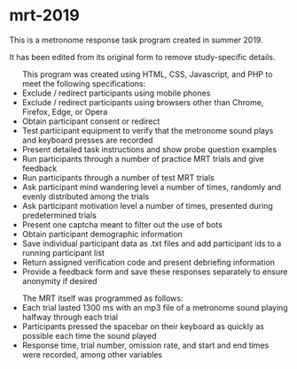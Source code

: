 # mrt-2019
This is a metronome response task program created in summer 2019. 

It has been edited from its original form to remove study-specific details.

<ul>This program was created using HTML, CSS, Javascript, and PHP to meet the following specifications: 
  <li>Exclude / redirect participants using mobile phones</li>
  <li>Exclude / redirect participants using browsers other than Chrome, Firefox, Edge, or Opera</li>
  <li>Obtain participant consent or redirect</li>
  <li>Test participant equipment to verify that the metronome sound plays and keyboard presses are recorded</li>
  <li>Present detailed task instructions and show probe question examples</li>
  <li>Run participants through a number of practice MRT trials and give feedback</li>
  <li>Run participants through a number of test MRT trials</li>
  <li>Ask participant mind wandering level a number of times, randomly and evenly distributed among the trials</li>
  <li>Ask participant motivation level a number of times, presented during predetermined trials</li>
  <li>Present one captcha meant to filter out the use of bots</li>
  <li>Obtain participant demographic information</li>
  <li>Save individual participant data as .txt files and add participant ids to a running participant list</li>
  <li>Return assigned verification code and present debriefing information</li>
  <li>Provide a feedback form and save these responses separately to ensure anonymity if desired</li>
</ul>

<ul>The MRT itself was programmed as follows: 
  <li>Each trial lasted 1300 ms with an mp3 file of a metronome sound playing halfway through each trial</li>
  <li>Participants pressed the spacebar on their keyboard as quickly as possible each time the sound played</li>
  <li>Response time, trial number, omission rate, and start and end times were recorded, among other variables</li>
</ul>
